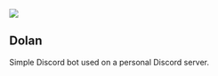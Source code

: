 ![](https://proxy.duckduckgo.com/iu/?u=http%3A%2F%2Fi0.kym-cdn.com%2Fentries%2Ficons%2Foriginal%2F000%2F003%2F549%2FDolan.jpg&f=1)

## Dolan

Simple Discord bot used on a personal Discord server.
